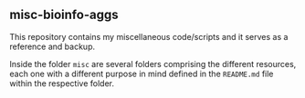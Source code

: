 ## misc-bioinfo-aggs

This repository contains my miscellaneous code/scripts and it serves as a reference and backup.

Inside the folder `misc` are several folders comprising the different resources, each one with a different purpose in mind defined in the `README.md` file within the respective folder. 
